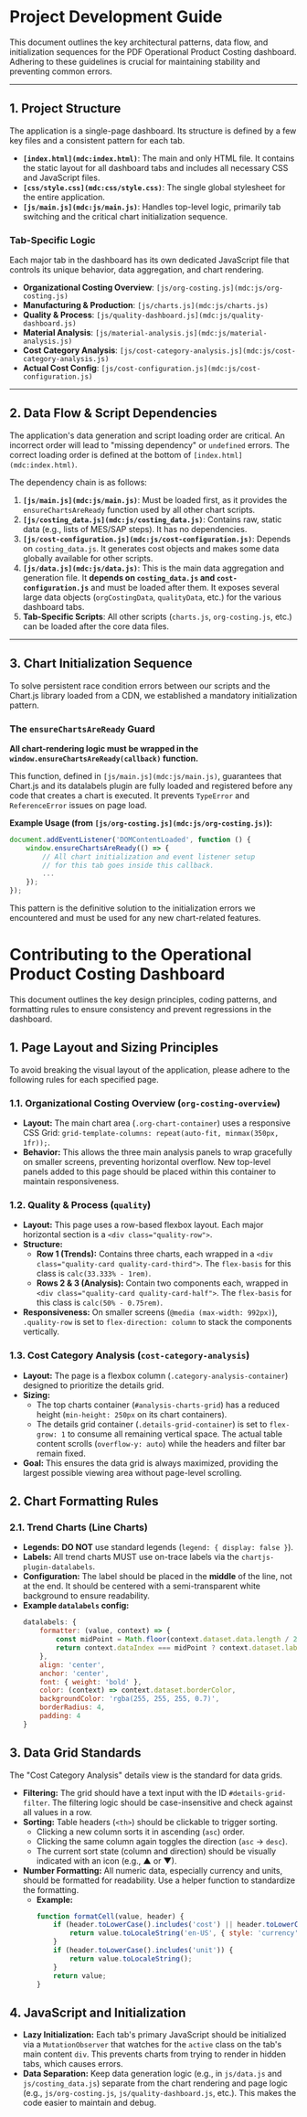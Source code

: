 # Project Development Guide

This document outlines the key architectural patterns, data flow, and initialization sequences for the PDF Operational Product Costing dashboard. Adhering to these guidelines is crucial for maintaining stability and preventing common errors.

---

## 1. Project Structure

The application is a single-page dashboard. Its structure is defined by a few key files and a consistent pattern for each tab.

-   **`[index.html](mdc:index.html)`**: The main and only HTML file. It contains the static layout for all dashboard tabs and includes all necessary CSS and JavaScript files.
-   **`[css/style.css](mdc:css/style.css)`**: The single global stylesheet for the entire application.
-   **`[js/main.js](mdc:js/main.js)`**: Handles top-level logic, primarily tab switching and the critical chart initialization sequence.

### Tab-Specific Logic

Each major tab in the dashboard has its own dedicated JavaScript file that controls its unique behavior, data aggregation, and chart rendering.

-   **Organizational Costing Overview**: `[js/org-costing.js](mdc:js/org-costing.js)`
-   **Manufacturing & Production**: `[js/charts.js](mdc:js/charts.js)`
-   **Quality & Process**: `[js/quality-dashboard.js](mdc:js/quality-dashboard.js)`
-   **Material Analysis**: `[js/material-analysis.js](mdc:js/material-analysis.js)`
-   **Cost Category Analysis**: `[js/cost-category-analysis.js](mdc:js/cost-category-analysis.js)`
-   **Actual Cost Config**: `[js/cost-configuration.js](mdc:js/cost-configuration.js)`

---

## 2. Data Flow & Script Dependencies

The application's data generation and script loading order are critical. An incorrect order will lead to "missing dependency" or `undefined` errors. The correct loading order is defined at the bottom of `[index.html](mdc:index.html)`.

The dependency chain is as follows:

1.  **`[js/main.js](mdc:js/main.js)`**: Must be loaded first, as it provides the `ensureChartsAreReady` function used by all other chart scripts.
2.  **`[js/costing_data.js](mdc:js/costing_data.js)`**: Contains raw, static data (e.g., lists of MES/SAP steps). It has no dependencies.
3.  **`[js/cost-configuration.js](mdc:js/cost-configuration.js)`**: Depends on `costing_data.js`. It generates cost objects and makes some data globally available for other scripts.
4.  **`[js/data.js](mdc:js/data.js)`**: This is the main data aggregation and generation file. It **depends on `costing_data.js` and `cost-configuration.js`** and must be loaded after them. It exposes several large data objects (`orgCostingData`, `qualityData`, etc.) for the various dashboard tabs.
5.  **Tab-Specific Scripts**: All other scripts (`charts.js`, `org-costing.js`, etc.) can be loaded after the core data files.

---

## 3. Chart Initialization Sequence

To solve persistent race condition errors between our scripts and the Chart.js library loaded from a CDN, we established a mandatory initialization pattern.

### The `ensureChartsAreReady` Guard

**All chart-rendering logic must be wrapped in the `window.ensureChartsAreReady(callback)` function.**

This function, defined in `[js/main.js](mdc:js/main.js)`, guarantees that Chart.js and its datalabels plugin are fully loaded and registered before any code that creates a chart is executed. It prevents `TypeError` and `ReferenceError` issues on page load.

**Example Usage (from `[js/org-costing.js](mdc:js/org-costing.js)`):**
```javascript
document.addEventListener('DOMContentLoaded', function () {
    window.ensureChartsAreReady(() => {
        // All chart initialization and event listener setup
        // for this tab goes inside this callback.
        ...
    });
});
```
This pattern is the definitive solution to the initialization errors we encountered and must be used for any new chart-related features.

# Contributing to the Operational Product Costing Dashboard

This document outlines the key design principles, coding patterns, and formatting rules to ensure consistency and prevent regressions in the dashboard.

## 1. Page Layout and Sizing Principles

To avoid breaking the visual layout of the application, please adhere to the following rules for each specified page.

### 1.1. Organizational Costing Overview (`org-costing-overview`)

-   **Layout:** The main chart area (`.org-chart-container`) uses a responsive CSS Grid: `grid-template-columns: repeat(auto-fit, minmax(350px, 1fr));`.
-   **Behavior:** This allows the three main analysis panels to wrap gracefully on smaller screens, preventing horizontal overflow. New top-level panels added to this page should be placed within this container to maintain responsiveness.

### 1.2. Quality & Process (`quality`)

-   **Layout:** This page uses a row-based flexbox layout. Each major horizontal section is a `<div class="quality-row">`.
-   **Structure:**
    -   **Row 1 (Trends):** Contains three charts, each wrapped in a `<div class="quality-card quality-card-third">`. The `flex-basis` for this class is `calc(33.333% - 1rem)`.
    -   **Rows 2 & 3 (Analysis):** Contain two components each, wrapped in `<div class="quality-card quality-card-half">`. The `flex-basis` for this class is `calc(50% - 0.75rem)`.
-   **Responsiveness:** On smaller screens (`@media (max-width: 992px)`), `.quality-row` is set to `flex-direction: column` to stack the components vertically.

### 1.3. Cost Category Analysis (`cost-category-analysis`)

-   **Layout:** The page is a flexbox column (`.category-analysis-container`) designed to prioritize the details grid.
-   **Sizing:**
    -   The top charts container (`#analysis-charts-grid`) has a reduced height (`min-height: 250px` on its chart containers).
    -   The details grid container (`.details-grid-container`) is set to `flex-grow: 1` to consume all remaining vertical space. The actual table content scrolls (`overflow-y: auto`) while the headers and filter bar remain fixed.
-   **Goal:** This ensures the data grid is always maximized, providing the largest possible viewing area without page-level scrolling.

## 2. Chart Formatting Rules

### 2.1. Trend Charts (Line Charts)

-   **Legends:** **DO NOT** use standard legends (`legend: { display: false }`).
-   **Labels:** All trend charts MUST use on-trace labels via the `chartjs-plugin-datalabels`.
-   **Configuration:** The label should be placed in the **middle** of the line, not at the end. It should be centered with a semi-transparent white background to ensure readability.
-   **Example `datalabels` config:**
    ```javascript
    datalabels: {
        formatter: (value, context) => {
            const midPoint = Math.floor(context.dataset.data.length / 2);
            return context.dataIndex === midPoint ? context.dataset.label : null;
        },
        align: 'center',
        anchor: 'center',
        font: { weight: 'bold' },
        color: (context) => context.dataset.borderColor,
        backgroundColor: 'rgba(255, 255, 255, 0.7)',
        borderRadius: 4,
        padding: 4
    }
    ```

## 3. Data Grid Standards

The "Cost Category Analysis" details view is the standard for data grids.

-   **Filtering:** The grid should have a text input with the ID `#details-grid-filter`. The filtering logic should be case-insensitive and check against all values in a row.
-   **Sorting:** Table headers (`<th>`) should be clickable to trigger sorting.
    -   Clicking a new column sorts it in ascending (`asc`) order.
    -   Clicking the same column again toggles the direction (`asc` -> `desc`).
    -   The current sort state (column and direction) should be visually indicated with an icon (e.g., ▲ or ▼).
-   **Number Formatting:** All numeric data, especially currency and units, should be formatted for readability. Use a helper function to standardize the formatting.
    -   **Example:**
        ```javascript
        function formatCell(value, header) {
            if (header.toLowerCase().includes('cost') || header.toLowerCase().includes('variance')) {
                return value.toLocaleString('en-US', { style: 'currency', currency: 'USD', maximumFractionDigits: 0 });
            }
            if (header.toLowerCase().includes('unit')) {
                return value.toLocaleString();
            }
            return value;
        }
        ```

## 4. JavaScript and Initialization

-   **Lazy Initialization:** Each tab's primary JavaScript should be initialized via a `MutationObserver` that watches for the `active` class on the tab's main content `div`. This prevents charts from trying to render in hidden tabs, which causes errors.
-   **Data Separation:** Keep data generation logic (e.g., in `js/data.js` and `js/costing_data.js`) separate from the chart rendering and page logic (e.g., `js/org-costing.js`, `js/quality-dashboard.js`, etc.). This makes the code easier to maintain and debug. 